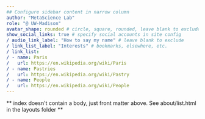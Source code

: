 ```yaml
---
## Configure sidebar content in narrow column
author: "MetaScience Lab"
role: "@ UW-Madison"
avatar_shape: rounded # circle, square, rounded, leave blank to exclude
show_social_links: true # specify social accounts in site config
/ audio_link_label: "How to say my name" # leave blank to exclude
/ link_list_label: "Interests" # bookmarks, elsewhere, etc.
/ link_list:
/ - name: Paris
/   url: https://en.wikipedia.org/wiki/Paris
/ - name: Pastries
/   url: https://en.wikipedia.org/wiki/Pastry
/ - name: People
/   url: https://en.wikipedia.org/wiki/People
---
```


** index doesn't contain a body, just front matter above.
See about/list.html in the layouts folder **